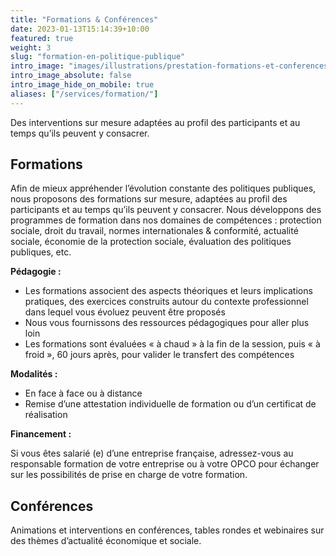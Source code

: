 ```yaml
---
title: "Formations & Conférences"
date: 2023-01-13T15:14:39+10:00
featured: true
weight: 3
slug: "formation-en-politique-publique"
intro_image: "images/illustrations/prestation-formations-et-conferences.svg"
intro_image_absolute: false
intro_image_hide_on_mobile: true
aliases: ["/services/formation/"]
---
```


Des interventions sur mesure adaptées au profil des participants et au temps qu’ils peuvent y consacrer.

<!--more-->

## Formations

Afin de mieux appréhender l’évolution constante des politiques publiques, nous proposons des formations sur mesure, adaptées au profil des participants et au temps qu’ils peuvent y consacrer.
Nous développons des programmes de formation dans nos domaines de compétences : protection sociale, droit du travail, normes internationales & conformité, actualité sociale, économie de la protection sociale, évaluation des politiques publiques, etc.

**Pédagogie :**

* Les formations associent des aspects théoriques et leurs implications pratiques, des exercices construits autour du contexte professionnel dans lequel vous évoluez peuvent être proposés
* Nous vous fournissons des ressources pédagogiques pour aller plus loin
* Les formations sont évaluées « à chaud » à la fin de la session, puis « à froid », 60 jours après, pour valider le transfert des compétences

**Modalités :**

* En face à face ou à distance
* Remise d’une attestation individuelle de formation ou d’un certificat de réalisation

**Financement :**

Si vous êtes salarié (e) d’une entreprise française, adressez-vous au responsable formation de votre entreprise ou à votre OPCO pour échanger sur les possibilités de prise en charge de votre formation. 

## Conférences

Animations et interventions en conférences, tables rondes et webinaires sur des thèmes d’actualité économique et sociale.
